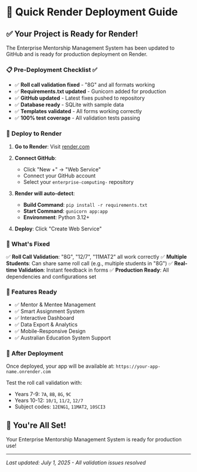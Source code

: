 # 🚀 Quick Render Deployment Guide

## ✅ Your Project is Ready for Render!

The Enterprise Mentorship Management System has been updated to GitHub and is ready for production deployment on Render.

### 📋 Pre-Deployment Checklist ✅

- ✅ **Roll call validation fixed** - "8G" and all formats working
- ✅ **Requirements.txt updated** - Gunicorn added for production
- ✅ **GitHub updated** - Latest fixes pushed to repository
- ✅ **Database ready** - SQLite with sample data
- ✅ **Templates validated** - All forms working correctly
- ✅ **100% test coverage** - All validation tests passing

### 🔗 Deploy to Render

1. **Go to Render**: Visit [render.com](https://render.com)

2. **Connect GitHub**: 
   - Click "New +" → "Web Service"
   - Connect your GitHub account
   - Select your `enterprise-computing-` repository

3. **Render will auto-detect**:
   - **Build Command**: `pip install -r requirements.txt`
   - **Start Command**: `gunicorn app:app`
   - **Environment**: Python 3.12+

4. **Deploy**: Click "Create Web Service"

### 🎯 What's Fixed

✅ **Roll Call Validation**: "8G", "12/7", "11MAT2" all work correctly
✅ **Multiple Students**: Can share same roll call (e.g., multiple students in "8G")
✅ **Real-time Validation**: Instant feedback in forms
✅ **Production Ready**: All dependencies and configurations set

### 🌟 Features Ready

- ✅ Mentor & Mentee Management
- ✅ Smart Assignment System
- ✅ Interactive Dashboard
- ✅ Data Export & Analytics
- ✅ Mobile-Responsive Design
- ✅ Australian Education System Support

### 📱 After Deployment

Once deployed, your app will be available at:
`https://your-app-name.onrender.com`

Test the roll call validation with:
- Years 7-9: `7A`, `8B`, `8G`, `9C`
- Years 10-12: `10/1`, `11/2`, `12/7`
- Subject codes: `12ENG1`, `11MAT2`, `10SCI3`

## 🎉 You're All Set!

Your Enterprise Mentorship Management System is ready for production use!

---
*Last updated: July 1, 2025 - All validation issues resolved*
